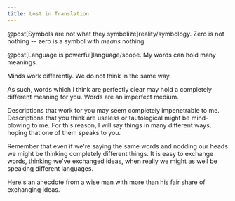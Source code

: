 ```yaml
---
title: Lost in Translation
---
```

@post[Symbols are not what they symbolize]reality/symbology. Zero is not nothing -- zero is a symbol with *means* nothing.

@post[Language is powerful]language/scope. My words can hold many meanings.

Minds work differently. We do not think in the same way.

As such, words which I think are perfectly clear may hold a completely different meaning for you. Words are an imperfect medium.

Descriptions that work for you may seem completely impenetrable to me. Descriptions that you think are useless or tautological might be mind-blowing to me. For this reason, I will say things in many different ways, hoping that one of them speaks to you.

Remember that even if we're saying the same words and nodding our heads we might be thinking completely different things. It is easy to exchange words, thinking we've exchanged ideas, when really we might as well be speaking different languages.

Here's an anecdote from a wise man with more than his fair share of exchanging ideas.

<div class="embed" data-video="Cj4y0EUlU-Y" data-start="135"></div>
